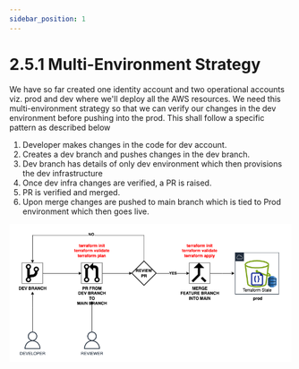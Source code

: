 ```yaml
---
sidebar_position: 1
---
```


# 2.5.1 Multi-Environment Strategy

We have so far created one identity account and two operational accounts viz. prod and dev where we'll deploy all the AWS resources.
We need this multi-environment strategy so that we can verify our changes in the dev environment before pushing into the prod.
This shall follow a specific pattern as described below

1. Developer makes changes in the code for dev account.
2. Creates a dev branch and pushes changes in the dev branch.
3. Dev branch has details of only dev environment which then provisions the dev infrastructure
4. Once dev infra changes are verified, a PR is raised.
5. PR is verified and merged.
6. Upon merge changes are pushed to main branch which is tied to Prod environment which then goes live. 

![](img/2E_18.png)

